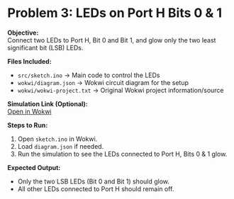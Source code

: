 # Problem 3: LEDs on Port H Bits 0 & 1

**Objective:**  
Connect two LEDs to Port H, Bit 0 and Bit 1, and glow only the two least significant bit (LSB) LEDs. 

**Files Included:**  
- `src/sketch.ino` → Main code to control the LEDs  
- `wokwi/diagram.json` → Wokwi circuit diagram for the setup  
- `wokwi/wokwi-project.txt` → Original Wokwi project information/source

**Simulation Link (Optional):**  
[Open in Wokwi](https://wokwi.com/projects/443589040893715457)

**Steps to Run:**  
1. Open `sketch.ino` in Wokwi.  
2. Load `diagram.json` if needed.  
3. Run the simulation to see the LEDs connected to Port H, Bits 0 & 1 glow.

**Expected Output:**  
- Only the two LSB LEDs (Bit 0 and Bit 1) should glow.  
- All other LEDs connected to Port H should remain off.
